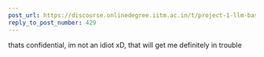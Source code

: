 ```yaml
---
post_url: https://discourse.onlinedegree.iitm.ac.in/t/project-1-llm-based-automation-agent-discussion-thread-tds-jan-2025/164277/432
reply_to_post_number: 429
---
```

thats confidential, im not an idiot xD, that will get me definitely in trouble